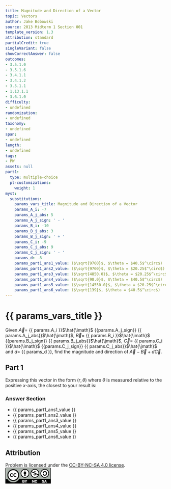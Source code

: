 ```yaml
---
title: Magnitude and Direction of a Vector
topic: Vectors
author: Jake Bobowski
source: 2013 Midterm 1 Section 001
template_version: 1.3
attribution: standard
partialCredit: true
singleVariant: false
showCorrectAnswer: false
outcomes:
- 3.5.1.0
- 3.5.1.6
- 3.4.1.1
- 3.4.1.2
- 3.5.1.1
- 1.13.1.1
- 3.6.1.0
difficulty:
- undefined
randomization:
- undefined
taxonomy:
- undefined
span:
- undefined
length:
- undefined
tags:
- PW
assets: null
part1:
  type: multiple-choice
  pl-customizations:
    weight: 1
myst:
  substitutions:
    params_vars_title: Magnitude and Direction of a Vector
    params_A_i: -7
    params_A_j_abs: 5
    params_A_j_sign: ' - '
    params_B_i: -10
    params_B_j_abs: 3
    params_B_j_sign: ' + '
    params_C_i: -9
    params_C_j_abs: 9
    params_C_j_sign: ' - '
    params_d: -8
    params_part1_ans1_value: ($\sqrt{9700}$, $\theta = $40.5$^\circ$)
    params_part1_ans2_value: ($\sqrt{9700}$, $\theta = $20.25$^\circ$)
    params_part1_ans3_value: ($\sqrt{4850.0}$, $\theta = $20.25$^\circ$)
    params_part1_ans4_value: ($\sqrt{98.0}$, $\theta = $40.5$^\circ$)
    params_part1_ans5_value: ($\sqrt{14550.0}$, $\theta = $20.25$^\circ$)
    params_part1_ans6_value: ($\sqrt{139}$, $\theta = $40.5$^\circ$)
---
```

# {{ params_vars_title }}
Given $\vec{A} =$ {{ params.A_i }}$\hat{\imath}$ {{params.A_j_sign}} {{ params.A_j_abs}}$\hat{\jmath}$, $\vec{B} =$ {{ params.B_i }}$\hat{\imath}$ {{params.B_j_sign}} {{ params.B_j_abs}}$\hat{\jmath}$, $\vec{C} =$ {{ params.C_i }}$\hat{\imath}$ {{params.C_j_sign}} {{ params.C_j_abs}}$\hat{\jmath}$ and $d=$ {{ params_d }}, find the magnitude and direction of $\vec{A}-\vec{B}+d\vec{C}$.

## Part 1

Expressing this vector in the form $(r,\theta)$ where $\theta$ is measured relative to the positive $x$-axis, the closest to your result is:

### Answer Section

- {{ params_part1_ans1_value }}
- {{ params_part1_ans2_value }}
- {{ params_part1_ans3_value }}
- {{ params_part1_ans4_value }}
- {{ params_part1_ans5_value }}
- {{ params_part1_ans6_value }}

## Attribution

Problem is licensed under the [CC-BY-NC-SA 4.0 license](https://creativecommons.org/licenses/by-nc-sa/4.0/).<br> ![The Creative Commons 4.0 license requiring attribution-BY, non-commercial-NC, and share-alike-SA license.](https://raw.githubusercontent.com/firasm/bits/master/by-nc-sa.png)